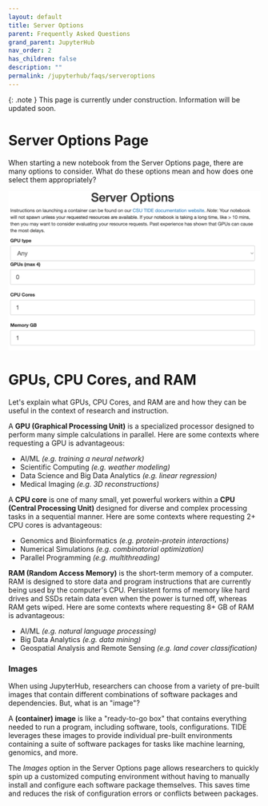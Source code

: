 ```yaml
---
layout: default
title: Server Options
parent: Frequently Asked Questions
grand_parent: JupyterHub
nav_order: 2
has_children: false
description: ""
permalink: /jupyterhub/faqs/serveroptions
---
```


{: .note }
This page is currently under construction. Information will be updated soon.

# Server Options Page
When starting a new notebook from the Server Options page, there are many options to consider. What do these options mean and how does one select them appropriately? <br>

![Server Options Page](/images/jupyterhub/faq-serveroptions1.png)

# GPUs, CPU Cores, and RAM
Let's explain what GPUs, CPU Cores, and RAM are and how they can be useful in the context of research and instruction. 

A **GPU (Graphical Processing Unit)** is a specialized processor designed to perform many simple calculations in parallel. Here are some contexts where requesting a GPU is advantageous:

- AI/ML *(e.g. training a neural network)*
- Scientific Computing *(e.g. weather modeling)*
- Data Science and Big Data Analytics *(e.g. linear regression)*
- Medical Imaging *(e.g. 3D reconstructions)*

A **CPU core** is one of many small, yet powerful workers within a **CPU (Central Processing Unit)** designed for diverse and complex processing tasks in a sequential manner. Here are some contexts where requesting 2+ CPU cores is advantageous:

- Genomics and Bioinformatics *(e.g. protein-protein interactions)*
- Numerical Simulations *(e.g. combinatorial optimization)*
- Parallel Programming *(e.g. multithreading)*

**RAM (Random Access Memory)** is the short-term memory of a computer. RAM is designed to store data and program instructions that are currently being used by the computer's CPU. Persistent forms of memory like hard drives and SSDs retain data even when the power is turned off, whereas RAM gets wiped. Here are some contexts where requesting 8+ GB of RAM is advantageous:

- AI/ML *(e.g. natural language processing)*
- Big Data Analytics *(e.g. data mining)*
- Geospatial Analysis and Remote Sensing *(e.g. land cover classification)*

### Images
When using JupyterHub, researchers can choose from a variety of pre-built images that contain different combinations of software packages and dependencies. But, what is an "image"?

A **(container) image** is like a "ready-to-go box" that contains everything needed to run a program, including software, tools, configurations. TIDE leverages these images to provide individual pre-built environments containing a suite of software packages for tasks like machine learning, genomics, and more.

The *Images* option in the Server Options page allows researchers to quickly spin up a customized computing environment without having to manually install and configure each software package themselves. This saves time and reduces the risk of configuration errors or conflicts between packages.
